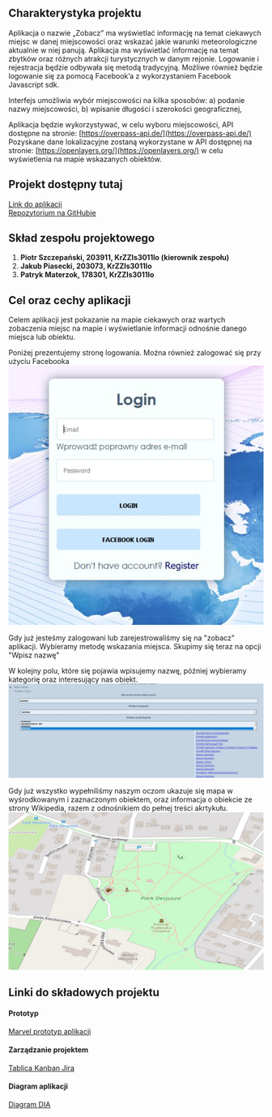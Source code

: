 ## Charakterystyka projektu
  
Aplikacja o nazwie „Zobacz” ma wyświetlać informację na temat ciekawych miejsc w danej
miejscowości oraz wskazać jakie warunki meteorologiczne aktualnie w niej panują. Aplikacja ma
wyświetlać informację na temat zbytków oraz różnych atrakcji turystycznych w danym rejonie.
Logowanie i rejestracja będzie odbywała się metodą tradycyjną. Możliwe również będzie logowanie
się za pomocą Facebook’a z wykorzystaniem Facebook Javascript sdk.


Interfejs umożliwia wybór miejscowości na kilka sposobów:
a) podanie nazwy miejscowości,
b) wpisanie długości i szerokości geograficznej,


Aplikacja będzie wykorzystywać, w celu wyboru miejscowości, API dostępne na stronie:
[https://overpass-api.de/](https://overpass-api.de/)
Pozyskane dane lokalizacyjne zostaną wykorzystane w API dostępnej na stronie:
[https://openlayers.org/](https://openlayers.org/)
w celu wyświetlenia na mapie wskazanych obiektów.


## Projekt dostępny tutaj

[Link do aplikacji](https://zobacz-9b594.web.app/)  
[Repozytorium na GitHubie](https://github.com/zobaczteam/zobacz)

  
## Skład zespołu projektowego

1. **Piotr Szczepański, 203911, KrZZIs3011Io (kierownik zespołu)**
2. **Jakub Piasecki,    203073, KrZZIs3011Io**
3. **Patryk Materzok,   178301, KrZZIs3011Io**
  
## Cel oraz cechy aplikacji

Celem aplikacji jest pokazanie na mapie ciekawych oraz wartych zobaczenia miejsc na mapie i wyświetlanie
informacji odnośnie danego miejsca lub obiektu.

Poniżej prezentujemy stronę logowania. Można również zalogować się przy użyciu Facebooka
![](login.JPG)

Gdy już jesteśmy zalogowani lub zarejestrowaliśmy się na "zobacz" aplikacji.
Wybieramy metodę wskazania miejsca.
Skupimy się teraz na opcji "Wpisz nazwę"

W kolejny polu, które się pojawia wpisujemy nazwę, później wybieramy kategorię oraz interesujący nas obiekt.
![](kategorie.JPG)

Gdy już wszystko wypełniliśmy naszym oczom ukazuje się mapa w wyśrodkowanym i zaznaczonym obiektem, oraz 
informacja o obiekcie ze strony Wikipedia, razem z odnośnikiem do pełnej treści akrtykułu.
![](mapa.JPG)
  
## Linki do składowych projektu

#### Prototyp
[Marvel prototyp aplikacji](https://marvelapp.com/c064774)
  
#### Zarządzanie projektem
[Tablica Kanban Jira](https://zobacz.atlassian.net/secure/RapidBoard.jspa?rapidView=1&projectKey=ZOB&atlOrigin=eyJpIjoiZjQwOTk2OWNhMWQ3NDliYmIyMjM5MzIwZDIzZjgxMTEiLCJwIjoiaiJ9)

#### Diagram aplikacji
[Diagram DIA](https://github.com/Stiepek/zobacz/blob/master/DiagramDIA.png)
